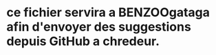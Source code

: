 # ce fichier servira a **BENZOOgataga** afin d'envoyer des suggestions depuis GitHub a **chredeur**.